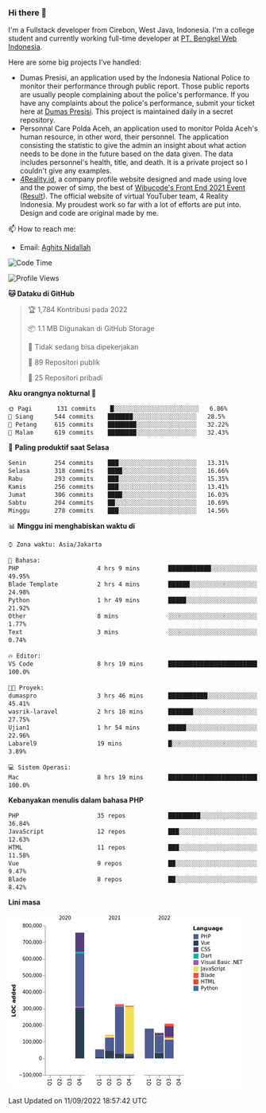 ### Hi there 👋
I'm a Fullstack developer from Cirebon, West Java, Indonesia. I'm a college student and currently working full-time developer at [PT. Bengkel Web Indonesia](https://github.com/PT-Bengkel-Web-Indonesia).

Here are some big projects I've handled:
- Dumas Presisi, an application used by the Indonesia National Police to monitor their performance through public report. Those public reports are usually people complaining about the police's performance. If you have any complaints about the police's performance, submit your ticket here at [Dumas Presisi](https://dumaspresisi.polri.go.id/dumaspro). This project is maintained daily in a secret repository.
- Personnal Care Polda Aceh, an application used to monitor Polda Aceh's human resource, in other word, their personnel. The application consisting the statistic to give the admin an insight about what action needs to be done in the future based on the data given. The data includes personnel's health, title, and death. It is a private project so I couldn't give any examples.
- [4Reality.id](https://4reality.id), a company profile website designed and made using love and the power of simp, the best of [Wibucode's Front End 2021 Event](https://github.com/wibucode02/submision-event-frontend-2021) ([Result](https://github.com/wibucode02/top-5-pemenang-event-front-end-wibucode-2021)). The official website of virtual YouTuber team, 4 Reality Indonesia. My proudest work so far with a lot of efforts are put into. Design and code are original made by me.

📫 How to reach me:
- Email: [Aghits Nidallah](mailto:yourlovelydev@gmail.com)

<!--START_SECTION:waka-->
![Code Time](http://img.shields.io/badge/Code%20Time-1%2C673%20hrs%2059%20mins-blue)

![Profile Views](http://img.shields.io/badge/Profil%20dilihat-9-blue)

**🐱 Dataku di GitHub** 

> 🏆 1,784 Kontribusi pada 2022
 > 
> 📦 1.1 MB Digunakan di GitHub Storage 
 > 
> 🚫 Tidak sedang bisa dipekerjakan
 > 
> 📜 89 Repositori publik 
 > 
> 🔑 25 Repositori pribadi  
 > 
**Aku orangnya nokturnal 🦉** 

```text
🌞 Pagi       131 commits    █░░░░░░░░░░░░░░░░░░░░░░░░   6.86% 
🌆 Siang      544 commits    ███████░░░░░░░░░░░░░░░░░░   28.5% 
🌃 Petang     615 commits    ████████░░░░░░░░░░░░░░░░░   32.22% 
🌙 Malam      619 commits    ████████░░░░░░░░░░░░░░░░░   32.43%

```
📅 **Paling produktif saat Selasa** 

```text
Senin        254 commits    ███░░░░░░░░░░░░░░░░░░░░░░   13.31% 
Selasa       318 commits    ████░░░░░░░░░░░░░░░░░░░░░   16.66% 
Rabu         293 commits    ███░░░░░░░░░░░░░░░░░░░░░░   15.35% 
Kamis        256 commits    ███░░░░░░░░░░░░░░░░░░░░░░   13.41% 
Jumat        306 commits    ████░░░░░░░░░░░░░░░░░░░░░   16.03% 
Sabtu        204 commits    ██░░░░░░░░░░░░░░░░░░░░░░░   10.69% 
Minggu       278 commits    ███░░░░░░░░░░░░░░░░░░░░░░   14.56%

```


📊 **Minggu ini menghabiskan waktu di** 

```text
⌚︎ Zona waktu: Asia/Jakarta

💬 Bahasa: 
PHP                      4 hrs 9 mins        ████████████░░░░░░░░░░░░░   49.95% 
Blade Template           2 hrs 4 mins        ██████░░░░░░░░░░░░░░░░░░░   24.98% 
Python                   1 hr 49 mins        █████░░░░░░░░░░░░░░░░░░░░   21.92% 
Other                    8 mins              ░░░░░░░░░░░░░░░░░░░░░░░░░   1.77% 
Text                     3 mins              ░░░░░░░░░░░░░░░░░░░░░░░░░   0.74%

🔥 Editor: 
VS Code                  8 hrs 19 mins       █████████████████████████   100.0%

🐱‍💻 Proyek: 
dumaspro                 3 hrs 46 mins       ███████████░░░░░░░░░░░░░░   45.41% 
wasrik-laravel           2 hrs 18 mins       ███████░░░░░░░░░░░░░░░░░░   27.75% 
Ujian1                   1 hr 54 mins        █████░░░░░░░░░░░░░░░░░░░░   22.96% 
Labarel9                 19 mins             █░░░░░░░░░░░░░░░░░░░░░░░░   3.89%

💻 Sistem Operasi: 
Mac                      8 hrs 19 mins       █████████████████████████   100.0%

```

**Kebanyakan menulis dalam bahasa PHP** 

```text
PHP                      35 repos            █████████░░░░░░░░░░░░░░░░   36.84% 
JavaScript               12 repos            ███░░░░░░░░░░░░░░░░░░░░░░   12.63% 
HTML                     11 repos            ███░░░░░░░░░░░░░░░░░░░░░░   11.58% 
Vue                      9 repos             ██░░░░░░░░░░░░░░░░░░░░░░░   9.47% 
Blade                    8 repos             ██░░░░░░░░░░░░░░░░░░░░░░░   8.42%

```


**Lini masa**

![Chart not found](https://raw.githubusercontent.com/NikarashiHatsu/NikarashiHatsu/master/charts/bar_graph.png) 


 Last Updated on 11/09/2022 18:57:42 UTC
<!--END_SECTION:waka-->
